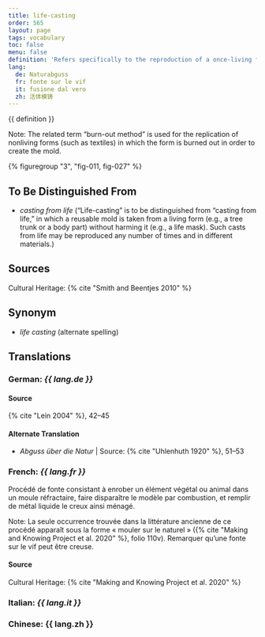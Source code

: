 ```yaml
---
title: life-casting
order: 565
layout: page
tags: vocabulary
toc: false
menu: false
definition: 'Refers specifically to the reproduction of a once-living form (either plant or animal) that results in a cast characterized by its high realism and fine detail. Life-casts are made by encasing the form in a refractory mold and burning out the form, and are therefore generally solid, though there are some exceptions.'
lang:
  de: Naturabguss
  fr: fonte sur le vif
  it: fusione dal vero
  zh: 活体模铸
---
```


{{ definition }}

<div class="backmatter">
Note: The related term “burn-out method” is used for the replication of nonliving forms (such as textiles) in which the form is burned out in order to create the mold.
</div>

{% figuregroup "3", "fig-011, fig-027" %}

## To Be Distinguished From

- *casting from life* (“Life-casting” is to be distinguished from “casting from life,” in which a reusable mold is taken from a living form (e.g., a tree trunk or a body part) without harming it (e.g., a life mask). Such casts from life may be reproduced any number of times and in different materials.)

## Sources

Cultural Heritage: {% cite "Smith and Beentjes 2010" %}

## Synonym

- *life casting* (alternate spelling)

## Translations

<div class="accordion">

### **German**: *{{ lang.de }}*

#### Source

{% cite "Lein 2004" %}, 42–45

#### Alternate Translation

- *Abguss über die Natur* | Source: {% cite "Uhlenhuth 1920" %}, 51–53

### **French**: *{{ lang.fr }}*

Procédé de fonte consistant à enrober un élément végétal ou animal dans un moule réfractaire, faire disparaître le modèle par combustion, et remplir de métal liquide le creux ainsi ménagé.

<div class="backmatter">
Note: La seule occurrence trouvée dans la littérature ancienne de ce procédé apparaît sous la forme « mouler sur le naturel » ({% cite "Making and Knowing Project et al. 2020" %}, folio 110v). Remarquer qu’une fonte sur le vif peut être creuse.
</div>

#### Source

Cultural Heritage: {% cite "Making and Knowing Project et al. 2020" %}

### **Italian**: *{{ lang.it }}*

### **Chinese**: {{ lang.zh }}

</div>
